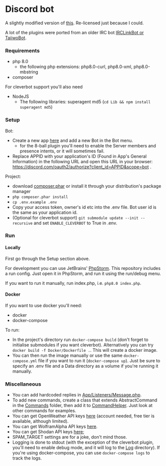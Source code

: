 Discord bot
===

A slightly modified version of [this](https://github.com/svengjohnson/discord-bot). Re-licensed just because I could.

A lot of the plugins were ported from an older IRC bot [IRCLinkBot or TaiiwoBot](https://github.com/Taiiwo/IRCLinkBot).

### Requirements

* php 8.0
  * the following php extensions: php8.0-curl, php8.0-xml, php8.0-mbstring
* composer

For cleverbot support you'll also need

* NodeJS
    * The following libraries: superagent md5 (`cd Lib && npm install superagent md5`)

### Setup

Bot:

* Create a new app [here](https://discord.com/developers/applications/) and add a new Bot in the Bot menu.
  * for the 8-ball plugin you'll need to enable the Server members and presence intents, or it will sometimes fail.
* Replace APPID with your application's ID (Found in App's General Information) in the following URL and open this URL in your browser: https://discord.com/oauth2/authorize?client_id=APPID&scope=bot .

Project:

* download [composer.phar](https://getcomposer.org/download/latest-stable/composer.phar) or install it through your distribution's package manager
* `php composer.phar install`
* `cp .env.example .env`
* Copy your access token, owner's id etc into the .env file. Bot user id is the same as your application id.
* (Optional for cleverbot support) `git submodule update --init --recursive` and set `ENABLE_CLEVERBOT` to True in .env.

### Run

#### Locally

First go through the Setup section above.

For development you can use JetBrains' [PhpStorm](https://www.jetbrains.com/phpstorm/features/). This repository includes a run config. Just open it in PhpStorm, and run it using the run/debug menu.

If you want to run it manually, run index.php, i.e. `php8.0 index.php`.

#### Docker
If you want to use docker you'll need:

* docker
* docker-compose

To run:

* In the project's directory run `docker-compose build` (don't forget to initialise submodules if you want cleverbot). Alternatively you can try `docker build -f Docker/Dockerfile .`. This will create a docker image. 
* You can then run the image manually or use the same `docker-compose.yml` file if you want to run it (`docker-compose up`). Just be sure to specify an .env file and a Data directory as a volume if you're running it manually.


### Miscellaneous

* You can add hardcoded replies in [App/Listeners/Message.php](./App/Listeners/Message.php).
* To add new commands, create a class that extends AbstractCommand in the [Commands](./App/Commands) folder, then add it to [CommandHelper](./App/Helpers/CommandHelper.php). Just look at other commands for examples.
* You can get OpenWeather API keys [here](https://home.openweathermap.org/api_keys) (account needed, free tier is available, although limited).
* You can get WolframAlpha API keys [here](https://developer.wolframalpha.com/portal/myapps/).
* You can get Shodan API keys [here](https://developer.shodan.io/);
* SPAM_TARGET settings are for a joke, don't mind those.
* Logging is done to stdout (with the exception of the cleverbot plugin, you'll need to enable debug mode, and it will log to the [Log](./Log) directory). If you're using docker-compose, you can use `docker-compose logs` to track the logs.
